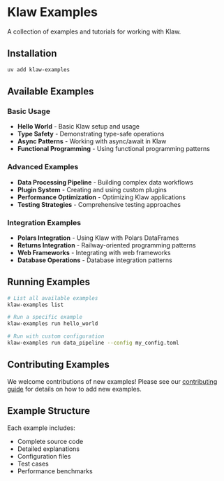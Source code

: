 # Klaw Examples

A collection of examples and tutorials for working with Klaw.

## Installation

```bash
uv add klaw-examples
```

## Available Examples

### Basic Usage

- **Hello World** - Basic Klaw setup and usage
- **Type Safety** - Demonstrating type-safe operations
- **Async Patterns** - Working with async/await in Klaw
- **Functional Programming** - Using functional programming patterns

### Advanced Examples

- **Data Processing Pipeline** - Building complex data workflows
- **Plugin System** - Creating and using custom plugins
- **Performance Optimization** - Optimizing Klaw applications
- **Testing Strategies** - Comprehensive testing approaches

### Integration Examples

- **Polars Integration** - Using Klaw with Polars DataFrames
- **Returns Integration** - Railway-oriented programming patterns
- **Web Frameworks** - Integrating with web frameworks
- **Database Operations** - Database integration patterns

## Running Examples

```bash
# List all available examples
klaw-examples list

# Run a specific example
klaw-examples run hello_world

# Run with custom configuration
klaw-examples run data_pipeline --config my_config.toml
```

## Contributing Examples

We welcome contributions of new examples! Please see our [contributing guide](../contributing.md) for details on how to add new examples.

## Example Structure

Each example includes:

- Complete source code
- Detailed explanations
- Configuration files
- Test cases
- Performance benchmarks